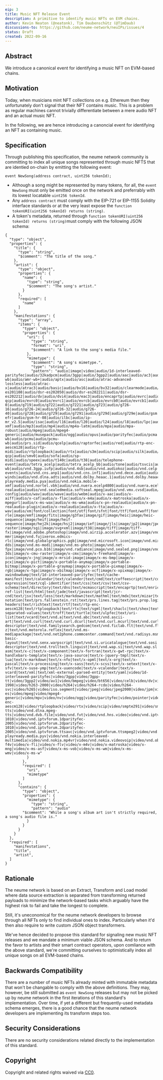 ```yaml
---
eip: 3
title: Music NFT Release Event
description: A primitive to identify music NFTs on EVM chains.
author: Kevin Neaton (@neatonk), Tim Daubenschütz (@TimDaub)
discussions-to: https://github.com/neume-network/neuIPs/issues/4
status: Draft
created: 2022-09-16
---
```


## Abstract

We introduce a canonical event for identifying a music NFT on EVM-based chains.

## Motivation

Today, when musicians mint NFT collections on e.g. Ethereum then they unfortunately don't signal that their NFT contains music. This is a problem as regular machines cannot trivially differentiate between a mere audio NFT and an actual music NFT.

In the following, we are hence introducing a canoncial event for identifying an NFT as containing music.

## Specification

Through publishing this specification, the neume network community is committing to index all unique songs represented through music NFTS that are identied on-chain by emitting the following event:

```solidity
event NewSong(address contract, uint256 tokenId);
```

- Although a song might be represented by many tokens, for all, the `event NewSong` must only be emitted once on the network and preferrably with its lowest locatable `uint256 tokenId`.
- Any `address contract` must comply with the EIP-721 or EIP-1155 Solidity interface standards or at the very least expose the `function tokenURI(uint256 tokenId) returns (string)`.
- A token's metadata, returned through `function tokenURI(uint256 tokenId) returns (string)`must comply with the following JSON schema:

```
{
  "type": "object",
  "properties": {
    "title": {
      "type": "string",
      "$comment": "The title of the song."
    },
    "artist": {
      "type": "object",
      "properties": {
        "name": {
          "type": "string",
      	  "$comment": "The song's artist."
        }
      },
      "required": [
        "name"
      ]
    },
    "manifestations": {
      "type": "array",
      "items": {
        "type": "object",
        "properties": {
          "uri": {
            "type": "string",
            "format": "uri",
            "$comment": "A link to the song's media file."
          },
          "mimetype": {
            "$comment": "A song's mimetype.",
            "type": "string",
            "pattern": "audio|image|video|audio/1d-interleaved-parityfec|audio/32kadpcm|audio/3gpp|audio/3gpp2|audio/aac|audio/ac3|audio/adpcm|audio/amr|audio/amr-wb|audio/amr-wb+|audio/aptx|audio/asc|audio/atrac-advanced-lossless|audio/atrac-x|audio/atrac3|audio/basic|audio/bv16|audio/bv32|audio/clearmode|audio/cn|audio/dat12|audio/dls|audio/dsr-es201108|audio/dsr-es202050|audio/dsr-es202211|audio/dsr-es202212|audio/dv|audio/dvi4|audio/eac3|audio/encaprtp|audio/evrc|audio/evrc-qcp|audio/evrc0|audio/evrc1|audio/evrcb|audio/evrcb0|audio/evrcb1|audio/evrcnw|audio/evrcnw0|audio/evrcnw1|audio/evrcwb|audio/evrcwb0|audio/evrcwb1|audio/evs|audio/flexfec|audio/fwdred|audio/g711-0|audio/g719|audio/g722|audio/g7221|audio/g723|audio/g726-16|audio/g726-24|audio/g726-32|audio/g726-40|audio/g728|audio/g729|audio/g7291|audio/g729d|audio/g729e|audio/gsm|audio/gsm-efr|audio/gsm-hr-08|audio/ilbc|audio/ip-mr_v2.5|audio/isac|audio/l16|audio/l20|audio/l24|audio/l8|audio/lpc|audio/melp|audio/melp1200|audio/melp2400|audio/melp600|audio/mhas|audio/midi|audio/mobile-xmf|audio/mp3|audio/mp4|audio/mp4a-latm|audio/mpa|audio/mpa-robust|audio/mpeg|audio/mpeg4-generic|audio/musepack|audio/ogg|audio/opus|audio/parityfec|audio/pcma|audio/pcma-wb|audio/pcmu|audio/pcmu-wb|audio/prs.sid|audio/qcelp|audio/raptorfec|audio/red|audio/rtp-enc-aescm128|audio/rtp-midi|audio/rtploopback|audio/rtx|audio/s3m|audio/scip|audio/silk|audio/smv|audio/smv-qcp|audio/smv0|audio/sofa|audio/sp-midi|audio/speex|audio/t140c|audio/t38|audio/telephone-event|audio/tetra_acelp|audio/tetra_acelp_bb|audio/tone|audio/tsvcis|audio/uemclip|audio/ulpfec|audio/usac|audio/vdvi|audio/vmr-wb|audio/vnd.3gpp.iufp|audio/vnd.4sb|audio/vnd.audiokoz|audio/vnd.celp|audio/vnd.cisco.nse|audio/vnd.cmles.radio-events|audio/vnd.cns.anp1|audio/vnd.cns.inf1|audio/vnd.dece.audio|audio/vnd.digital-winds|audio/vnd.dlna.adts|audio/vnd.dolby.heaac.1|audio/vnd.dolby.heaac.2|audio/vnd.dolby.mlp|audio/vnd.dolby.mps|audio/vnd.dolby.pl2|audio/vnd.dolby.pl2x|audio/vnd.dolby.pl2z|audio/vnd.dolby.pulse.1|audio/vnd.dra|audio/vnd.dts|audio/vnd.dts.hd|audio/vnd.dts.uhd|audio/vnd.dvb.file|audio/vnd.everad.plj|audio/vnd.hns.audio|audio/vnd.lucent.voice|audio/vnd.ms-playready.media.pya|audio/vnd.nokia.mobile-xmf|audio/vnd.nortel.vbk|audio/vnd.nuera.ecelp4800|audio/vnd.nuera.ecelp7470|audio/vnd.nuera.ecelp9600|audio/vnd.octel.sbc|audio/vnd.presonus.multitrack|audio/vnd.qcelp|audio/vnd.rhetorex.32kadpcm|audio/vnd.rip|audio/vnd.rn-realaudio|audio/vnd.sealedmedia.softseal.mpeg|audio/vnd.vmx.cvsd|audio/vnd.wave|audio/vorbis|audio/vorbis-config|audio/wav|audio/wave|audio/webm|audio/x-aac|audio/x-aiff|audio/x-caf|audio/x-flac|audio/x-m4a|audio/x-matroska|audio/x-mpegurl|audio/x-ms-wax|audio/x-ms-wma|audio/x-pn-realaudio|audio/x-pn-realaudio-plugin|audio/x-realaudio|audio/x-tta|audio/x-wav|audio/xm|font/collection|font/otf|font/sfnt|font/ttf|font/woff|font/woff2|image/aces|image/apng|image/avci|image/avcs|image/avif|image/bmp|image/cgm|image/dicom-rle|image/emf|image/fits|image/g3fax|image/gif|image/heic|image/heic-sequence|image/heif|image/heif-sequence|image/hej2k|image/hsj2|image/ief|image/jls|image/jp2|image/jpeg|image/jph|image/jphc|image/jpm|image/jpx|image/jxr|image/jxra|image/jxrs|image/jxs|image/jxsc|image/jxsi|image/jxss|image/ktx|image/ktx2|image/naplps|image/pjpeg|image/png|image/prs.btif|image/prs.pti|image/pwg-raster|image/sgi|image/svg+xml|image/t38|image/tiff|image/tiff-fx|image/vnd.adobe.photoshop|image/vnd.airzip.accelerator.azv|image/vnd.cns.inf2|image/vnd.dece.graphic|image/vnd.djvu|image/vnd.dvb.subtitle|image/vnd.dwg|image/vnd.dxf|image/vnd.fastbidsheet|image/vnd.fpx|image/vnd.fst|image/vnd.fujixerox.edmics-mmr|image/vnd.fujixerox.edmics-rlc|image/vnd.globalgraphics.pgb|image/vnd.microsoft.icon|image/vnd.mix|image/vnd.mozilla.apng|image/vnd.ms-dds|image/vnd.ms-modi|image/vnd.ms-photo|image/vnd.net-fpx|image/vnd.pco.b16|image/vnd.radiance|image/vnd.sealed.png|image/vnd.sealedmedia.softseal.gif|image/vnd.sealedmedia.softseal.jpg|image/vnd.svf|image/vnd.tencent.tap|image/vnd.valve.source.texture|image/vnd.wap.wbmp|image/vnd.xiff|image/vnd.zbrush.pcx|image/webp|image/wmf|image/x-3ds|image/x-cmu-raster|image/x-cmx|image/x-freehand|image/x-icon|image/x-jng|image/x-mrsid-image|image/x-ms-bmp|image/x-pcx|image/x-pict|image/x-portable-anymap|image/x-portable-bitmap|image/x-portable-graymap|image/x-portable-pixmap|image/x-rgb|image/x-tga|image/x-xbitmap|image/x-xcf|image/x-xpixmap|image/x-xwindowdump|text/1d-interleaved-parityfec|text/cache-manifest|text/calendar|text/calender|text/cmd|text/coffeescript|text/cql|text/cql-expression|text/cql-identifier|text/css|text/csv|text/csv-schema|text/directory|text/dns|text/ecmascript|text/encaprtp|text/enriched|text/fhirpath|text/flexfec|text/fwdred|text/gff3|text/grammar-ref-list|text/html|text/jade|text/javascript|text/jcr-cnd|text/jsx|text/less|text/markdown|text/mathml|text/mdx|text/mizar|text/n3|text/parameters|text/parityfec|text/plain|text/provenance-notation|text/prs.fallenstein.rst|text/prs.lines.tag|text/prs.prop.logic|text/raptorfec|text/red|text/rfc822-headers|text/richtext|text/rtf|text/rtp-enc-aescm128|text/rtploopback|text/rtx|text/sgml|text/shaclc|text/shex|text/slim|text/spdx|text/strings|text/stylus|text/t140|text/tab-separated-values|text/troff|text/turtle|text/ulpfec|text/uri-list|text/vcard|text/vnd.a|text/vnd.abc|text/vnd.ascii-art|text/vnd.curl|text/vnd.curl.dcurl|text/vnd.curl.mcurl|text/vnd.curl.scurl|text/vnd.debian.copyright|text/vnd.dmclientscript|text/vnd.dvb.subtitle|text/vnd.esmertec.theme-descriptor|text/vnd.familysearch.gedcom|text/vnd.ficlab.flt|text/vnd.fly|text/vnd.fmi.flexstor|text/vnd.gml|text/vnd.graphviz|text/vnd.hans|text/vnd.hgl|text/vnd.in3d.3dml|text/vnd.in3d.spot|text/vnd.iptc.newsml|text/vnd.iptc.nitf|text/vnd.latex-z|text/vnd.motorola.reflex|text/vnd.ms-mediapackage|text/vnd.net2phone.commcenter.command|text/vnd.radisys.msml-basic-layout|text/vnd.senx.warpscript|text/vnd.si.uricatalogue|text/vnd.sosi|text/vnd.sun.j2me.app-descriptor|text/vnd.trolltech.linguist|text/vnd.wap.si|text/vnd.wap.sl|text/vnd.wap.wml|text/vnd.wap.wmlscript|text/vtt|text/x-asm|text/x-c|text/x-component|text/x-fortran|text/x-gwt-rpc|text/x-handlebars-template|text/x-java-source|text/x-jquery-tmpl|text/x-lua|text/x-markdown|text/x-nfo|text/x-opml|text/x-org|text/x-pascal|text/x-processing|text/x-sass|text/x-scss|text/x-setext|text/x-sfv|text/x-suse-ymp|text/x-uuencode|text/x-vcalendar|text/x-vcard|text/xml|text/xml-external-parsed-entity|text/yaml|video/1d-interleaved-parityfec|video/3gpp|video/3gpp-tt|video/3gpp2|video/av1|video/bmpeg|video/bt656|video/celb|video/dv|video/encaprtp|video/ffv1|video/flexfec|video/h261|video/h263|video/h263-1998|video/h263-2000|video/h264|video/h264-rcdo|video/h264-svc|video/h265|video/iso.segment|video/jpeg|video/jpeg2000|video/jpm|video/jxsv|video/mj2|video/mp1s|video/mp2p|video/mp2t|video/mp4|video/mp4v-es|video/mpeg|video/mpeg4-generic|video/mpv|video/nv|video/ogg|video/parityfec|video/pointer|video/quicktime|video/raptorfec|video/raw|video/rtp-enc-aescm128|video/rtploopback|video/rtx|video/scip|video/smpte291|video/smpte292m|video/ulpfec|video/vc1|video/vc2|video/vnd.cctv|video/vnd.dece.hd|video/vnd.dece.mobile|video/vnd.dece.mp4|video/vnd.dece.pd|video/vnd.dece.sd|video/vnd.dece.video|video/vnd.directv.mpeg|video/vnd.directv.mpeg-tts|video/vnd.dlna.mpeg-tts|video/vnd.dvb.file|video/vnd.fvt|video/vnd.hns.video|video/vnd.iptvforum.1dparityfec-1010|video/vnd.iptvforum.1dparityfec-2005|video/vnd.iptvforum.2dparityfec-1010|video/vnd.iptvforum.2dparityfec-2005|video/vnd.iptvforum.ttsavc|video/vnd.iptvforum.ttsmpeg2|video/vnd.motorola.video|video/vnd.motorola.videop|video/vnd.mpegurl|video/vnd.ms-playready.media.pyv|video/vnd.nokia.interleaved-multimedia|video/vnd.nokia.mp4vr|video/vnd.nokia.videovoip|video/vnd.objectvideo|video/vnd.radgamettools.bink|video/vnd.radgamettools.smacker|video/vnd.sealed.mpeg1|video/vnd.sealed.mpeg4|video/vnd.sealed.swf|video/vnd.sealedmedia.softseal.mov|video/vnd.uvvu.mp4|video/vnd.vivo|video/vnd.youtube.yt|video/vp8|video/vp9|video/webm|video/x-f4v|video/x-fli|video/x-flv|video/x-m4v|video/x-matroska|video/x-mng|video/x-ms-asf|video/x-ms-vob|video/x-ms-wm|video/x-ms-wmv|video/x-ms-w"
          }
        },
        "required": [
          "uri",
          "mimetype"
        ]
      },
      "contains": {
        "type": "object",
        "properties": {
          "mimetype": {
            "type": "string",
            "pattern": "audio"
	    "$comment": "While a song's album art isn't strictly required, a song's audio file is."
          }
        }
      }
    }
  },
  "required": [
    "manifestations",
    "title",
    "artist",
  ]
}
```

## Rationale

The neume network is based on an Extract, Transform and Load model where data source extraction is separated from transforming returned payloads to minimize the network-based tasks which arguably have the highest risk to fail and take the longest to complete.

Still, it's uneconomical for the neume network developers to browse through all NFTs only to find individual ones to index. Particularly when it'd then also require to write custom JSON object transformers.

We've hence decided to propose this standard for signaling new music NFT releases and we mandate a minimum viable JSON schema. And to return the favor to artists and their smart contract operators, upon comliance with the above standard, we're committing ourselves to optimistically index all unique songs on all EVM-based chains.

## Backwards Compatibility

There are a number of music NFTs already minted with immutable metadata that won't be changable to comply with the above definitions. They may, however, be still submitted as `event NewSong` releases but may not be picked up by neume network in the first iterations of this standard's implementation. Over time, if yet a different but frequently-used metadata schema emerges, there is a good chance that the neume network developers are implementing its transform steps too.

## Security Considerations

There are no security considerations related directly to the implementation of this standard.

## Copyright

Copyright and related rights waived via [CC0](../LICENSE.md).
